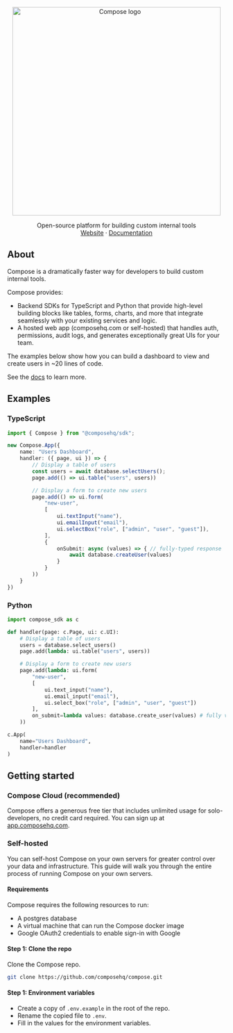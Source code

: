 <p align="center">
<picture>
  <source media="(prefers-color-scheme: dark)" srcset="https://composehq.com/light-logo-with-text.svg" width="480">
  <source media="(prefers-color-scheme: light)" srcset="https://composehq.com/dark-logo-with-text.svg" width="480">
  <img alt="Compose logo" src="https://composehq.com/dark-logo-with-text.svg" width="480">
</picture>
</p>

<p align="center">
    Open-source platform for building custom internal tools
    <br />
    <a href="https://composehq.com">Website</a>
    ·
    <a href="https://docs.composehq.com">Documentation</a>
  </p>

## About

Compose is a dramatically faster way for developers to build custom internal tools.

Compose provides:
- Backend SDKs for TypeScript and Python that provide high-level building blocks like tables, forms, charts, and more that integrate seamlessly with your existing services and logic.
- A hosted web app (composehq.com or self-hosted) that handles auth, permissions, audit logs, and generates exceptionally great UIs for your team.

The examples below show how you can build a dashboard to view and create users in ~20 lines of code.

See the [docs](https://docs.composehq.com) to learn more.

## Examples

### TypeScript

```typescript
import { Compose } from "@composehq/sdk";

new Compose.App({
    name: "Users Dashboard",
    handler: ({ page, ui }) => {
        // Display a table of users
        const users = await database.selectUsers();
        page.add(() => ui.table("users", users))

        // Display a form to create new users
        page.add(() => ui.form(
            "new-user",
            [
                ui.textInput("name"),
                ui.emailInput("email"),
                ui.selectBox("role", ["admin", "user", "guest"]),
            ],
            {
                onSubmit: async (values) => { // fully-typed response
                    await database.createUser(values)
                }
            }
        ))
    }
})
```

### Python

```python
import compose_sdk as c

def handler(page: c.Page, ui: c.UI):
    # Display a table of users
    users = database.select_users()
    page.add(lambda: ui.table("users", users))

    # Display a form to create new users
    page.add(lambda: ui.form(
        "new-user",
        [
            ui.text_input("name"),
            ui.email_input("email"),
            ui.select_box("role", ["admin", "user", "guest"])
        ],
        on_submit=lambda values: database.create_user(values) # fully validated response
    ))

c.App(
    name="Users Dashboard",
    handler=handler
)
```

## Getting started

### Compose Cloud (recommended)

Compose offers a generous free tier that includes unlimited usage for solo-developers, no credit card required. You can sign up at [app.composehq.com](https://app.composehq.com/auth/signup).

### Self-hosted

You can self-host Compose on your own servers for greater control over your data and infrastructure. This guide will walk you through the entire process of running Compose on your own servers.

#### Requirements

Compose requires the following resources to run:
- A postgres database
- A virtual machine that can run the Compose docker image
- Google OAuth2 credentials to enable sign-in with Google

#### Step 1: Clone the repo

Clone the Compose repo.

```bash
git clone https://github.com/composehq/compose.git
```

#### Step 1: Environment variables

- Create a copy of `.env.example` in the root of the repo.
- Rename the copied file to `.env`.
- Fill in the values for the environment variables.


